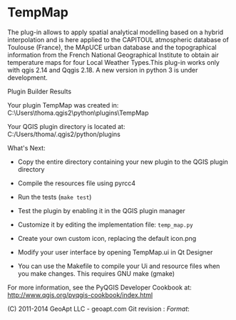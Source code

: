 # TempMap
The plug-in allows to apply spatial analytical modelling based on a hybrid interpolation and is here applied to the CAPITOUL atmospheric database of Toulouse (France), the MApUCE urban database and the topographical information from the French National Geographical Institute to obtain air temperature maps for four Local Weather Types.This plug-in works only with qgis 2.14 and Qqgis 2.18. A new version in python 3 is under development. 

Plugin Builder Results

Your plugin TempMap was created in:
    C:\Users\thoma\.qgis2\python\plugins\TempMap

Your QGIS plugin directory is located at:
    C:/Users/thoma/.qgis2/python/plugins

What's Next:

  * Copy the entire directory containing your new plugin to the QGIS plugin
    directory

  * Compile the resources file using pyrcc4

  * Run the tests (``make test``)

  * Test the plugin by enabling it in the QGIS plugin manager

  * Customize it by editing the implementation file: ``temp_map.py``

  * Create your own custom icon, replacing the default icon.png

  * Modify your user interface by opening TempMap.ui in Qt Designer

  * You can use the Makefile to compile your Ui and resource files when
    you make changes. This requires GNU make (gmake)

For more information, see the PyQGIS Developer Cookbook at:
http://www.qgis.org/pyqgis-cookbook/index.html

(C) 2011-2014 GeoApt LLC - geoapt.com
Git revision : $Format:%H$
